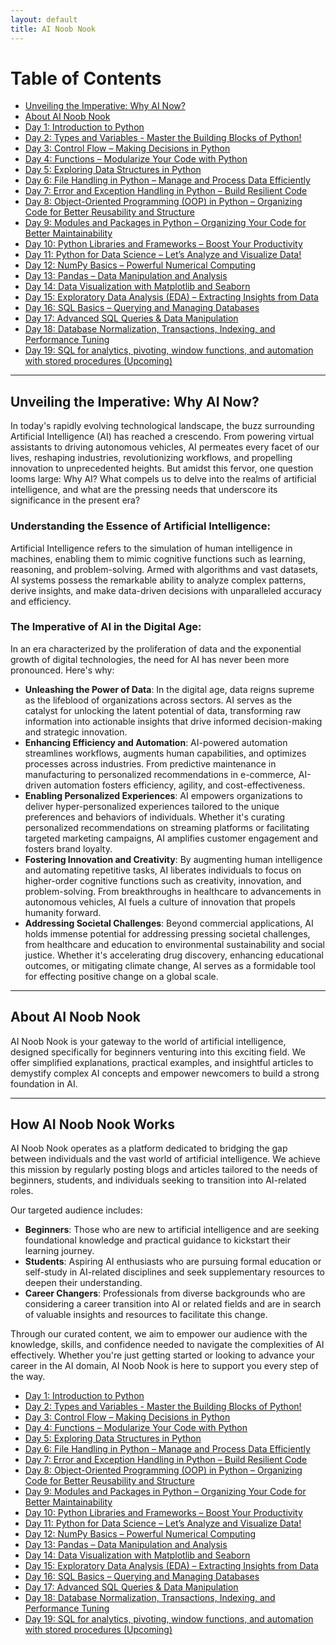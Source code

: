 ```yaml
---
layout: default
title: AI Noob Nook
---
```


# Table of Contents
- [Unveiling the Imperative: Why AI Now?](#why-ai-now)
- [About AI Noob Nook](#about-ai-noob-nook)
- [Day 1: Introduction to Python](day1/)
- [Day 2: Types and Variables - Master the Building Blocks of Python!](day2/)
- [Day 3: Control Flow – Making Decisions in Python](day3/)
- [Day 4: Functions – Modularize Your Code with Python](day4/)
- [Day 5: Exploring Data Structures in Python](day5/)
- [Day 6: File Handling in Python – Manage and Process Data Efficiently](day6/)
- [Day 7: Error and Exception Handling in Python – Build Resilient Code](day7)
- [Day 8: Object-Oriented Programming (OOP) in Python – Organizing Code for Better Reusability and Structure](day8/)
- [Day 9: Modules and Packages in Python – Organizing Your Code for Better Maintainability](day9/)
- [Day 10: Python Libraries and Frameworks – Boost Your Productivity](day10/)
- [Day 11: Python for Data Science – Let’s Analyze and Visualize Data!](day11/)
- [Day 12: NumPy Basics – Powerful Numerical Computing](day12/)
- [Day 13: Pandas – Data Manipulation and Analysis](day13/)
- [Day 14: Data Visualization with Matplotlib and Seaborn](day14/)
- [Day 15: Exploratory Data Analysis (EDA) – Extracting Insights from Data](day15)
- [Day 16: SQL Basics – Querying and Managing Databases](day16)
- [Day 17: Advanced SQL Queries & Data Manipulation  ](day17)
- [Day 18: Database Normalization, Transactions, Indexing, and Performance Tuning](day18)
- [Day 19: SQL for analytics, pivoting, window functions, and automation with stored procedures (Upcoming)](day19)
  
---

## Unveiling the Imperative: Why AI Now? <a name="why-ai-now"></a>
In today's rapidly evolving technological landscape, the buzz surrounding Artificial Intelligence (AI) has reached a crescendo. From powering virtual assistants to driving autonomous vehicles, AI permeates every facet of our lives, reshaping industries, revolutionizing workflows, and propelling innovation to unprecedented heights. But amidst this fervor, one question looms large: Why AI? What compels us to delve into the realms of artificial intelligence, and what are the pressing needs that underscore its significance in the present era?

### Understanding the Essence of Artificial Intelligence:
Artificial Intelligence refers to the simulation of human intelligence in machines, enabling them to mimic cognitive functions such as learning, reasoning, and problem-solving. Armed with algorithms and vast datasets, AI systems possess the remarkable ability to analyze complex patterns, derive insights, and make data-driven decisions with unparalleled accuracy and efficiency.

### The Imperative of AI in the Digital Age:
In an era characterized by the proliferation of data and the exponential growth of digital technologies, the need for AI has never been more pronounced. Here's why:
- **Unleashing the Power of Data**: In the digital age, data reigns supreme as the lifeblood of organizations across sectors. AI serves as the catalyst for unlocking the latent potential of data, transforming raw information into actionable insights that drive informed decision-making and strategic innovation.
- **Enhancing Efficiency and Automation**: AI-powered automation streamlines workflows, augments human capabilities, and optimizes processes across industries. From predictive maintenance in manufacturing to personalized recommendations in e-commerce, AI-driven automation fosters efficiency, agility, and cost-effectiveness.
- **Enabling Personalized Experiences**: AI empowers organizations to deliver hyper-personalized experiences tailored to the unique preferences and behaviors of individuals. Whether it's curating personalized recommendations on streaming platforms or facilitating targeted marketing campaigns, AI amplifies customer engagement and fosters brand loyalty.
- **Fostering Innovation and Creativity**: By augmenting human intelligence and automating repetitive tasks, AI liberates individuals to focus on higher-order cognitive functions such as creativity, innovation, and problem-solving. From breakthroughs in healthcare to advancements in autonomous vehicles, AI fuels a culture of innovation that propels humanity forward.
- **Addressing Societal Challenges**: Beyond commercial applications, AI holds immense potential for addressing pressing societal challenges, from healthcare and education to environmental sustainability and social justice. Whether it's accelerating drug discovery, enhancing educational outcomes, or mitigating climate change, AI serves as a formidable tool for effecting positive change on a global scale.

---

## About AI Noob Nook <a name="about-ai-noob-nook"></a>
AI Noob Nook is your gateway to the world of artificial intelligence, designed specifically for beginners venturing into this exciting field. We offer simplified explanations, practical examples, and insightful articles to demystify complex AI concepts and empower newcomers to build a strong foundation in AI.

---

## How AI Noob Nook Works 
AI Noob Nook operates as a platform dedicated to bridging the gap between individuals and the vast world of artificial intelligence. We achieve this mission by regularly posting blogs and articles tailored to the needs of beginners, students, and individuals seeking to transition into AI-related roles.

Our targeted audience includes:
- **Beginners**: Those who are new to artificial intelligence and are seeking foundational knowledge and practical guidance to kickstart their learning journey.
- **Students**: Aspiring AI enthusiasts who are pursuing formal education or self-study in AI-related disciplines and seek supplementary resources to deepen their understanding.
- **Career Changers**: Professionals from diverse backgrounds who are considering a career transition into AI or related fields and are in search of valuable insights and resources to facilitate this change.

Through our curated content, we aim to empower our audience with the knowledge, skills, and confidence needed to navigate the complexities of AI effectively. Whether you're just getting started or looking to advance your career in the AI domain, AI Noob Nook is here to support you every step of the way.

- [Day 1: Introduction to Python](day1/)
- [Day 2: Types and Variables - Master the Building Blocks of Python!](day2/)
- [Day 3: Control Flow – Making Decisions in Python](day3/)
- [Day 4: Functions – Modularize Your Code with Python](day4/)
- [Day 5: Exploring Data Structures in Python](day5/)
- [Day 6: File Handling in Python – Manage and Process Data Efficiently](day6/)
- [Day 7: Error and Exception Handling in Python – Build Resilient Code](day7)
- [Day 8: Object-Oriented Programming (OOP) in Python – Organizing Code for Better Reusability and Structure](day8/)
- [Day 9: Modules and Packages in Python – Organizing Your Code for Better Maintainability](day9/)
- [Day 10: Python Libraries and Frameworks – Boost Your Productivity](day10/)
- [Day 11: Python for Data Science – Let’s Analyze and Visualize Data!](day11/)
- [Day 12: NumPy Basics – Powerful Numerical Computing](day12/)
- [Day 13: Pandas – Data Manipulation and Analysis ](day13/)
- [Day 14: Data Visualization with Matplotlib and Seaborn](#day14/)
- [Day 15: Exploratory Data Analysis (EDA) – Extracting Insights from Data](#day15)
- [Day 16: SQL Basics – Querying and Managing Databases ](day16)
- [Day 17: Advanced SQL Queries & Data Manipulation  ](day17)
- [Day 18: Database Normalization, Transactions, Indexing, and Performance Tuning](day18)
- [Day 19: SQL for analytics, pivoting, window functions, and automation with stored procedures (Upcoming)](day19)



